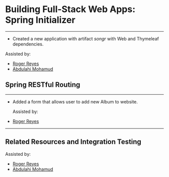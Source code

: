 # Building Full-Stack Web Apps: Spring Initializer
-- -
- Created a new application with artifact *songr* with Web and Thymeleaf dependencies.  

Assisted by: 
- [Roger Reyes](https://github.com/RogerMReyes)
- [Abdulahi Mohamud](https://github.com/AbdulahiMohamud)

## Spring RESTful Routing  
-- -
- Added a form that allows user to add new Album to website.  


  Assisted by:
- [Roger Reyes](https://github.com/RogerMReyes)

-- -
## Related Resources and Integration Testing

Assisted by:
- [Roger Reyes](https://github.com/RogerMReyes)
- [Abdulahi Mohamud](https://github.com/AbdulahiMohamud)
